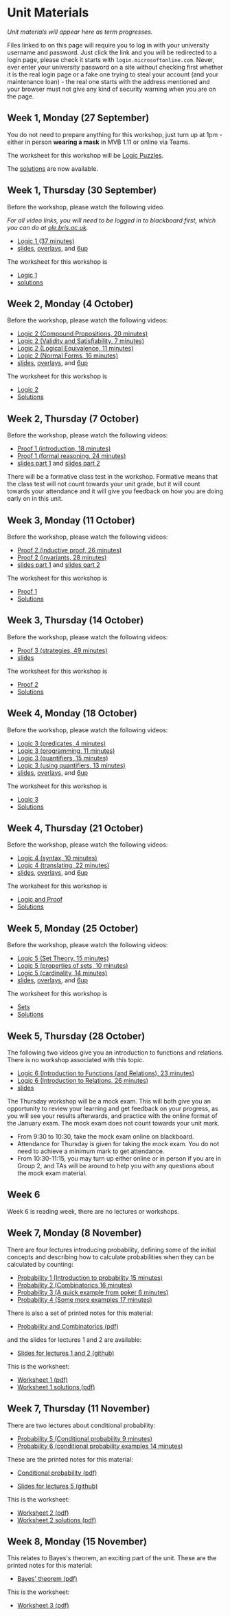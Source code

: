 # Unit Materials

_Unit materials will appear here as term progresses._

Files linked to on this page will require you to log in with your university username and password. Just click the link and you will be redirected to a login page, please check it starts with `login.microsoftonline.com`. Never, ever enter your university password on a site without checking first whether it is the real login page or a fake one trying to steal your account (and your maintenance loan) - the real one starts with the address mentioned and your browser must not give any kind of security warning when you are on the page.

## Week 1, Monday (27 September)

You do not need to prepare anything for this workshop, just turn up at 1pm - either in person **wearing a mask** in MVB 1.11 or online via Teams.

The worksheet for this workshop will be [Logic Puzzles](https://uob.sharepoint.com/:b:/r/teams/UnitTeams-COMS10014-2021-22-TB-1-A/Class%20Materials/WORKSHOPS/W0-WS.pdf).

The [solutions](https://uob.sharepoint.com/:b:/r/teams/UnitTeams-COMS10014-2021-22-TB-1-A/Class%20Materials/SOLUTIONS/W0-SOL.pdf) are now available.

## Week 1, Thursday (30 September)

Before the workshop, please watch the following video.

_For all video links, you will need to be logged in to blackboard first, which you can do at [ole.bris.ac.uk](ole.bris.ac.uk)._

  - [Logic 1 (37 minutes)](https://www.ole.bris.ac.uk/webapps/sofo-mediasite-content-BB60e83182c0bd4/Launcher.jsp?content_id=_5949643_1&course_id=_247724_1) 
  - [slides](https://uob.sharepoint.com/:b:/r/teams/UnitTeams-COMS10014-2021-22-TB-1-A/Class%20Materials/SLIDES/W1-L2-Logic-1/logic-1-slides.pdf), [overlays](https://uob.sharepoint.com/:b:/r/teams/UnitTeams-COMS10014-2021-22-TB-1-A/Class%20Materials/SLIDES/W1-L2-Logic-1/logic-1-overlays.pdf), and [6up](https://uob.sharepoint.com/:b:/r/teams/UnitTeams-COMS10014-2021-22-TB-1-A/Class%20Materials/SLIDES/W1-L2-Logic-1/logic-1-6up.pdf) 

The worksheet for this workshop is

  - [Logic 1](https://uob.sharepoint.com/:b:/r/teams/UnitTeams-COMS10014-2021-22-TB-1-A/Class%20Materials/WORKSHOPS/logic-1-WS.pdf)
  - [solutions](https://uob.sharepoint.com/:b:/r/teams/UnitTeams-COMS10014-2021-22-TB-1-A/Class%20Materials/SOLUTIONS/logic-1-SOL.pdf)

## Week 2, Monday (4 October)

Before the workshop, please watch the following videos:

  - [Logic 2 (Compound Propositions, 20 minutes)](https://www.ole.bris.ac.uk/webapps/sofo-mediasite-content-BB60e83182c0bd4/Launcher.jsp?content_id=_5949644_1&course_id=_247724_1)
  - [Logic 2 (Validity and Satisfiability, 7 minutes)](https://www.ole.bris.ac.uk/webapps/sofo-mediasite-content-BB60e83182c0bd4/Launcher.jsp?content_id=_5949645_1&course_id=_247724_1)
  - [Logic 2 (Logical Equivalence, 11 minutes)](https://www.ole.bris.ac.uk/webapps/sofo-mediasite-content-BB60e83182c0bd4/Launcher.jsp?content_id=_5949646_1&course_id=_247724_1)
  - [Logic 2 (Normal Forms, 16 minutes)](https://www.ole.bris.ac.uk/webapps/sofo-mediasite-content-BB60e83182c0bd4/Launcher.jsp?content_id=_5949647_1&course_id=_247724_1)
  - [slides](https://uob.sharepoint.com/:b:/r/teams/UnitTeams-COMS10014-2021-22-TB-1-A/Class%20Materials/SLIDES/W2-L1-Logic-2/logic-2-slides.pdf), [overlays](https://uob.sharepoint.com/:b:/r/teams/UnitTeams-COMS10014-2021-22-TB-1-A/Class%20Materials/SLIDES/W2-L1-Logic-2/logic-2-overlays.pdf), and [6up](https://uob.sharepoint.com/:b:/r/teams/UnitTeams-COMS10014-2021-22-TB-1-A/Class%20Materials/SLIDES/W2-L1-Logic-2/logic-2-6up.pdf)

The worksheet for this workshop is

  - [Logic 2](https://uob.sharepoint.com/:b:/r/teams/UnitTeams-COMS10014-2021-22-TB-1-A/Class%20Materials/WORKSHOPS/logic-2-WS.pdf)
  - [Solutions](https://uob.sharepoint.com/:b:/r/teams/UnitTeams-COMS10014-2021-22-TB-1-A/Class%20Materials/SOLUTIONS/logic-2-SOL.pdf)

## Week 2, Thursday (7 October)

Before the workshop, please watch the following videos:

  - [Proof 1 (introduction, 18 minutes)](https://www.ole.bris.ac.uk/webapps/sofo-mediasite-content-BB60e83182c0bd4/Launcher.jsp?content_id=_5949648_1&course_id=_247724_1)
  - [Proof 1 (formal reasoning, 24 minutes)](https://www.ole.bris.ac.uk/webapps/sofo-mediasite-content-BB60e83182c0bd4/Launcher.jsp?content_id=_5949649_1&course_id=_247724_1)
  - [slides part 1](https://uob.sharepoint.com/:b:/r/teams/UnitTeams-COMS10014-2021-22-TB-1-A/Class%20Materials/SLIDES/W2-L2-Proof-1/proof-1-introduction-to-proof-narrated_v3-plain.pdf) and [slides part 2](https://uob.sharepoint.com/:b:/r/teams/UnitTeams-COMS10014-2021-22-TB-1-A/Class%20Materials/SLIDES/W2-L2-Proof-1/proof-1-formal-reasoning-narrated_v3-plain.pdf)

There will be a formative class test in the workshop. Formative means that the class test will not count towards your unit grade, but it will count towards your attendance and it will give you feedback on how you are doing early on in this unit.

## Week 3, Monday (11 October)

Before the workshop, please watch the following videos:

  - [Proof 2 (inductive proof, 26 minutes)](https://www.ole.bris.ac.uk/webapps/sofo-mediasite-content-BB60e83182c0bd4/Launcher.jsp?content_id=_5949650_1&course_id=_247724_1)
  - [Proof 2 (invariants, 28 minutes)](https://www.ole.bris.ac.uk/webapps/sofo-mediasite-content-BB60e83182c0bd4/Launcher.jsp?content_id=_5949651_1&course_id=_247724_1)
  - [slides part 1](https://uob.sharepoint.com/:b:/r/teams/UnitTeams-COMS10014-2021-22-TB-1-A/Class%20Materials/SLIDES/W3-L1-Proof-2/proof-2-mathematical-induction-narrated-plain_v3.pdf) and [slides part 2](https://uob.sharepoint.com/:b:/r/teams/UnitTeams-COMS10014-2021-22-TB-1-A/Class%20Materials/SLIDES/W3-L1-Proof-2/proof-2-loop-invariant-proof-narrated-plain_v3.pdf)

The worksheet for this workshop is

  - [Proof 1](https://uob.sharepoint.com/:b:/r/teams/UnitTeams-COMS10014-2021-22-TB-1-A/Class%20Materials/WORKSHOPS/proof-1-WS.pdf)
  - [Solutions](https://uob.sharepoint.com/:b:/r/teams/UnitTeams-COMS10014-2021-22-TB-1-A/Class%20Materials/SOLUTIONS/proof-1-SOL.pdf)

## Week 3, Thursday (14 October)

Before the workshop, please watch the following videos:

  - [Proof 3 (strategies, 49 minutes)](https://www.ole.bris.ac.uk/webapps/sofo-mediasite-content-BB60e83182c0bd4/Launcher.jsp?content_id=_5949652_1&course_id=_247724_1)
  - [slides](https://uob.sharepoint.com/:b:/r/teams/UnitTeams-COMS10014-2021-22-TB-1-A/Class%20Materials/SLIDES/W3-L2-Proof-3/proof-3-proof-strategies-narrated_v8-plain.pdf?csf=1&web=1&e=Fe7WEa)

The worksheet for this workshop is

  - [Proof 2](https://uob.sharepoint.com/:b:/r/teams/UnitTeams-COMS10014-2021-22-TB-1-A/Class%20Materials/WORKSHOPS/proof-2-WS.pdf)
  - [Solutions](https://uob.sharepoint.com/:b:/r/teams/UnitTeams-COMS10014-2021-22-TB-1-A/Class%20Materials/SOLUTIONS/proof-2-SOL.pdf)

## Week 4, Monday (18 October)

Before the workshop, please watch the following videos:

  - [Logic 3 (predicates, 4 minutes)](https://www.ole.bris.ac.uk/webapps/sofo-mediasite-content-BB60e83182c0bd4/Launcher.jsp?content_id=_5949653_1&course_id=_247724_1)
  - [Logic 3 (programming, 11 minutes)](https://www.ole.bris.ac.uk/webapps/sofo-mediasite-content-BB60e83182c0bd4/Launcher.jsp?content_id=_5949654_1&course_id=_247724_1)
  - [Logic 3 (quantifiers, 15 minutes)](https://www.ole.bris.ac.uk/webapps/sofo-mediasite-content-BB60e83182c0bd4/Launcher.jsp?content_id=_5949655_1&course_id=_247724_1)
  - [Logic 3 (using quantifiers, 13 minutes)](https://www.ole.bris.ac.uk/webapps/sofo-mediasite-content-BB60e83182c0bd4/Launcher.jsp?content_id=_5949656_1&course_id=_247724_1)
  - [slides](https://uob.sharepoint.com/:b:/r/teams/UnitTeams-COMS10014-2021-22-TB-1-A/Class%20Materials/SLIDES/W4-L1-Logic-3/logic-3-slides.pdf), [overlays](https://uob.sharepoint.com/:b:/r/teams/UnitTeams-COMS10014-2021-22-TB-1-A/Class%20Materials/SLIDES/W4-L1-Logic-3/logic-3-overlays.pdf), and [6up](https://uob.sharepoint.com/:b:/r/teams/UnitTeams-COMS10014-2021-22-TB-1-A/Class%20Materials/SLIDES/W4-L1-Logic-3/logic-3-6up.pdf)

The worksheet for this workshop is

  - [Logic 3](https://uob.sharepoint.com/:b:/r/teams/UnitTeams-COMS10014-2021-22-TB-1-A/Class%20Materials/WORKSHOPS/logic-3-WS.pdf)
  - [Solutions](https://uob.sharepoint.com/:b:/r/teams/UnitTeams-COMS10014-2021-22-TB-1-A/Class%20Materials/SOLUTIONS/logic-3-SOL.pdf)


## Week 4, Thursday (21 October)

Before the workshop, please watch the following videos:

  - [Logic 4 (syntax, 10 minutes)](https://www.ole.bris.ac.uk/webapps/sofo-mediasite-content-BB60e83182c0bd4/Launcher.jsp?content_id=_5949657_1&course_id=_247724_1)
  - [Logic 4 (translating, 22 minutes)](https://www.ole.bris.ac.uk/webapps/sofo-mediasite-content-BB60e83182c0bd4/Launcher.jsp?content_id=_5949658_1&course_id=_247724_1)
 - [slides](https://uob.sharepoint.com/:b:/r/teams/UnitTeams-COMS10014-2021-22-TB-1-A/Class%20Materials/SLIDES/W4-L2-Logic-4/logic-4-slides.pdf), [overlays](https://uob.sharepoint.com/:b:/r/teams/UnitTeams-COMS10014-2021-22-TB-1-A/Class%20Materials/SLIDES/W4-L2-Logic-4/logic-4-overlays.pdf), and [6up](https://uob.sharepoint.com/:b:/r/teams/UnitTeams-COMS10014-2021-22-TB-1-A/Class%20Materials/SLIDES/W4-L2-Logic-4/logic-4-6up.pdf)

The worksheet for this workshop is

  - [Logic and Proof](https://uob.sharepoint.com/:b:/r/teams/UnitTeams-COMS10014-2021-22-TB-1-A/Class%20Materials/WORKSHOPS/logic-and-proof-WS.pdf)
  - [Solutions](https://uob.sharepoint.com/:b:/r/teams/UnitTeams-COMS10014-2021-22-TB-1-A/Class%20Materials/SOLUTIONS/logic-and-proof-SOL.pdf)


## Week 5, Monday (25 October)

Before the workshop, please watch the following videos:

  - [Logic 5 (Set Theory, 15 minutes)](https://www.ole.bris.ac.uk/webapps/sofo-mediasite-content-BB60e83182c0bd4/Launcher.jsp?content_id=_5949659_1&course_id=_247724_1)
  - [Logic 5 (properties of sets, 10 minutes)](https://www.ole.bris.ac.uk/webapps/sofo-mediasite-content-BB60e83182c0bd4/Launcher.jsp?content_id=_5949660_1&course_id=_247724_1)
  - [Logic 5 (cardinality, 14 minutes)](https://www.ole.bris.ac.uk/webapps/sofo-mediasite-content-BB60e83182c0bd4/Launcher.jsp?content_id=_5949661_1&course_id=_247724_1)
  - [slides](https://uob.sharepoint.com/:b:/r/teams/UnitTeams-COMS10014-2021-22-TB-1-A/Class%20Materials/SLIDES/W5-L1-Logic-5/logic-5-slides.pdf), [overlays](https://uob.sharepoint.com/:b:/r/teams/UnitTeams-COMS10014-2021-22-TB-1-A/Class%20Materials/SLIDES/W5-L1-Logic-5/logic-5-overlays.pdf), and [6up](https://uob.sharepoint.com/:b:/r/teams/UnitTeams-COMS10014-2021-22-TB-1-A/Class%20Materials/SLIDES/W5-L1-Logic-5/logic-5-6up.pdf)

The worksheet for this workshop is
  - [Sets](https://uob.sharepoint.com/:b:/r/teams/UnitTeams-COMS10014-2021-22-TB-1-A/Class%20Materials/WORKSHOPS/sets-WS.pdf)
  - [Solutions](https://uob.sharepoint.com/:b:/r/teams/UnitTeams-COMS10014-2021-22-TB-1-A/Class%20Materials/SOLUTIONS/sets-SOL.pdf)


## Week 5, Thursday (28 October)

The following two videos give you an introduction to functions and relations. There is no workshop associated with this topic.

  - [Logic 6 (Introduction to Functions (and Relations), 23 minutes)](https://www.ole.bris.ac.uk/webapps/sofo-mediasite-content-BB60e83182c0bd4/Launcher.jsp?content_id=_6224983_1&course_id=_247724_1)
  - [Logic 6 (Introduction to Relations, 26 minutes)](https://www.ole.bris.ac.uk/webapps/sofo-mediasite-content-BB60e83182c0bd4/Launcher.jsp?content_id=_6224984_1&course_id=_247724_1)
  - [slides](https://uob.sharepoint.com/:b:/r/teams/UnitTeams-COMS10014-2021-22-TB-1-A/Class%20Materials/SLIDES/W5-L2-Logic-6/logic-6-slides.pdf)

The Thursday workshop will be a mock exam. This will both give you an opportunity to review your learning and get feedback on your progress, as you will see your results afterwards, and practice with the online format of the January exam. The mock exam does not count towards your unit mark.

  - From 9:30 to 10:30, take the mock exam online on blackboard.
  - Attendance for Thursday is given for taking the mock exam. You do not need to achieve a minimum mark to get attendance.
  - From 10:30-11:15, you may turn up either online or in person if you are in Group 2, and TAs will be around to help you with any questions about the mock exam material.

## Week 6

Week 6 is reading week, there are no lectures or workshops.

## Week 7, Monday (8 November)

There are four lectures introducing probability, defining some of the
initial concepts and describing how to calculate probabilities when
they can be calculated by counting:

 - [Probability 1 (Introduction to probability 15 minutes)](https://web.microsoftstream.com/video/57a96bd7-ada1-46f7-b0c5-80244b3d7c40)
 - [Probability 2 (Combinatorics 16 minutes)](https://www.youtube.com/watch?v=NkPpy23FQik)
 - [Probability 3 (A quick example from poker 6 minutes)](https://www.youtube.com/watch?v=NkPpy23FQik)
 - [Probability 4 (Some more examples 17 minutes)](https://www.youtube.com/watch?v=IqtLhm3RLs4)

There is also a set of printed notes for this material:

 - [Probability and Combinatorics (pdf)](https://github.com/coms10011/2020_21/blob/master/01_probability/1_probability.pdf)

and the slides for lectures 1 and 2 are available:

- [Slides for lectures 1 and 2 (github)](https://github.com/coms10011/2021_22/tree/master/01_probability)

This is the worksheet:

- [Worksheet 1 (pdf)](https://github.com/coms10011/2021_22/tree/master/worksheets/ws1.pdf)
- [Worksheet 1 solutions (pdf)](https://github.com/coms10011/2021_22/tree/master/worksheets/ws1.solns.pdf)


## Week 7, Thursday (11 November)

There are two lectures about conditional probability:

 - [Probability 5 (Conditional probability 9 minutes)](https://web.microsoftstream.com/video/761d2d39-8ee2-47a2-9bea-fbb5101cf8a4)
 - [Probability 6 (conditional probability examples 14 minutes)](https://www.youtube.com/watch?v=tywtuVCu6T4)

These are the printed notes for this material:

 - [Conditional probability (pdf)](https://github.com/coms10011/2020_21/blob/master/02_conditional_probability/2_conditional_probability.pdf)

- [Slides for lectures 5 (github)](https://github.com/coms10011/2021_22/tree/master/02_conditional_probability)

This is the worksheet:

- [Worksheet 2 (pdf)](https://github.com/coms10011/2021_22/tree/master/worksheets/ws2.pdf)
- [Worksheet 2 solutions (pdf)](https://github.com/coms10011/2021_22/tree/master/worksheets/ws2.solns.pdf)

## Week 8, Monday (15 November)

This relates to Bayes's theorem, an exciting part of the unit. These
are the printed notes for this material:

 - [Bayes' theorem (pdf)](https://github.com/coms10011/2020_21/blob/master/03_bayes/3_bayes.pdf)

This is the worksheet:

- [Worksheet 3 (pdf)](https://github.com/coms10011/2021_22/tree/master/worksheets/ws3.pdf)

